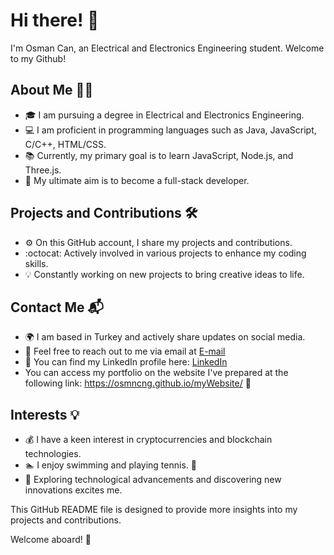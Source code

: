 # Hi there! :dolphin:
I'm Osman Can, an Electrical and Electronics Engineering student. Welcome to my Github!

## About Me :man_technologist:
- :mortar_board: I am pursuing a degree in Electrical and Electronics Engineering.
- :computer: I am proficient in programming languages such as Java, JavaScript, C/C++, HTML/CSS.
- :books: Currently, my primary goal is to learn JavaScript, Node.js, and Three.js.
- :rocket: My ultimate aim is to become a full-stack developer.

## Projects and Contributions :hammer_and_wrench:
- :gear: On this GitHub account, I share my projects and contributions.
- :octocat: Actively involved in various projects to enhance my coding skills.
- :bulb: Constantly working on new projects to bring creative ideas to life.

## Contact Me :mailbox_with_mail:
- :earth_africa: I am based in Turkey and actively share updates on social media.
- :email: Feel free to reach out to me via email at [E-mail](mailto:osmancangonen@hotmail.com)
- :briefcase: You can find my LinkedIn profile here: [LinkedIn](https://www.linkedin.com/in/osman-can-g%C3%B6nen-300339185/)
- You can access my portfolio on the website I've prepared at the following link: https://osmncng.github.io/myWebsite/ :briefcase:
## Interests :bulb:
- :moneybag: I have a keen interest in cryptocurrencies and blockchain technologies.
- :swimmer: I enjoy swimming and playing tennis. :tennis: 
- :telescope: Exploring technological advancements and discovering new innovations excites me.

This GitHub README file is designed to provide more insights into my projects and contributions.

Welcome aboard! :rocket:


